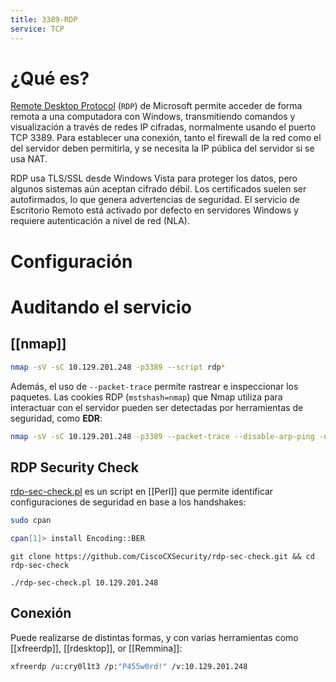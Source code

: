 ```yaml
---
title: 3389-RDP
service: TCP
---
```

# ¿Qué es?

[Remote Desktop Protocol](https://docs.microsoft.com/en-us/troubleshoot/windows-server/remote/understanding-remote-desktop-protocol) (`RDP`) de Microsoft permite acceder de forma remota a una computadora con Windows, transmitiendo comandos y visualización a través de redes IP cifradas, normalmente usando el puerto TCP 3389. Para establecer una conexión, tanto el firewall de la red como el del servidor deben permitirla, y se necesita la IP pública del servidor si se usa NAT.

RDP usa TLS/SSL desde Windows Vista para proteger los datos, pero algunos sistemas aún aceptan cifrado débil. Los certificados suelen ser autofirmados, lo que genera advertencias de seguridad. El servicio de Escritorio Remoto está activado por defecto en servidores Windows y requiere autenticación a nivel de red (NLA).
# Configuración

# Auditando el servicio

## [[nmap]]

```bash
nmap -sV -sC 10.129.201.248 -p3389 --script rdp*
```

Además, el uso de `--packet-trace` permite rastrear e inspeccionar los paquetes. Las cookies RDP (`mstshash=nmap`) que Nmap utiliza para interactuar con el servidor pueden ser detectadas por herramientas de seguridad, como **EDR**:

```bash
nmap -sV -sC 10.129.201.248 -p3389 --packet-trace --disable-arp-ping -n
```

## RDP Security Check

[rdp-sec-check.pl](https://github.com/CiscoCXSecurity/rdp-sec-check) es un script en [[Perl]] que permite identificar configuraciones de seguridad en base a los handshakes:

```bash
sudo cpan

cpan[1]> install Encoding::BER
```

```shell-session
git clone https://github.com/CiscoCXSecurity/rdp-sec-check.git && cd rdp-sec-check

./rdp-sec-check.pl 10.129.201.248
```

## Conexión

Puede realizarse de distintas formas, y con varias herramientas como [[xfreerdp]], [[rdesktop]], or [[Remmina]]:

```bash
xfreerdp /u:cry0l1t3 /p:"P455w0rd!" /v:10.129.201.248
```